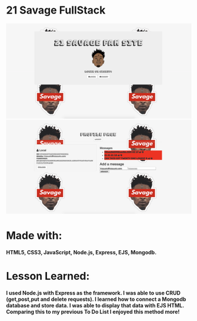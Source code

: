 # 21 Savage FullStack
 ![](21Login.png)
 ![](21Profile.png)
  
# Made with:
####  HTML5, CSS3, JavaScript, Node.js, Express, EJS, Mongodb.
# Lesson Learned:
#### I used Node.js with Express as the framework. I was able to use CRUD (get,post,put and delete requests). I learned how to connect a Mongodb database and store data. I was able to display that data with EJS HTML. Comparing this to my previous To Do List I enjoyed this method more!
